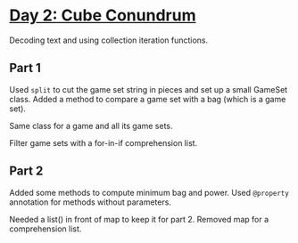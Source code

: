 # [Day 2: Cube Conundrum](https://adventofcode.com/2023/day/2)

Decoding text and using collection iteration functions.

## Part 1
Used `split` to cut the game set string in pieces and set up a small GameSet class.
Added a method to compare a game set with a bag (which is a game set).

Same class for a game and all its game sets.

Filter game sets with a for-in-if comprehension list.

## Part 2
Added some methods to compute minimum bag and power.
Used `@property` annotation for methods without parameters.

Needed a list() in front of map to keep it for part 2. Removed map for a comprehension list.
